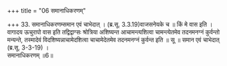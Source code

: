 +++
title = "06 समानाधिकरणम्"

+++
33. समानाधिकरणम्समान एवं चाभेदात् । (ब्र.सू. 3.3.19)वाजसनेयके च ॥ किं मे वास इति । वागादय ऊचुरापो वास इति तद्विद्वाग्सः श्रोत्रिया अशिष्यन्त आचामन्त्यशित्वा चामन्त्येतमेव तदनमनग्नं कुर्वन्तो मन्यन्ते, तस्मादेवं विदशिष्यन्नाचामेदशित्वा चाचामेदेतमेव तदनमनग्नं कुर्वन्त इति ॥ सू ॥ समान एवं चाभेदात् (ब्र.सू. 3-3-19) ।   
समानाधिकरणम् ॥6॥